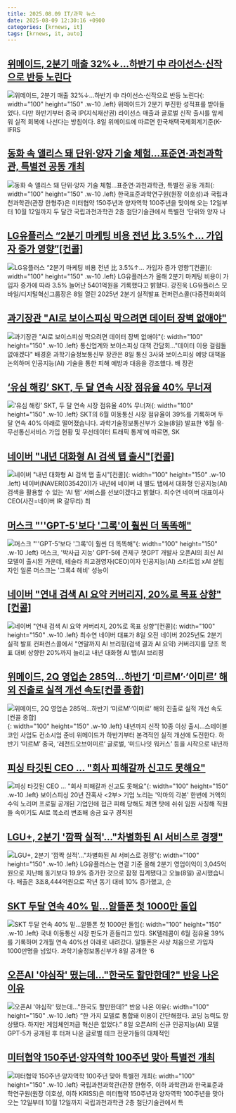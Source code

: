 ```yaml
---
title: 2025.08.09 IT/과학 뉴스
date: 2025-08-09 12:30:16 +0900
categories: [krnews, it]
tags: [krnews, it, auto]
---
```

## [위메이드, 2분기 매출 32%↓…하반기 中 라이선스·신작으로 반등 노린다](https://n.news.naver.com/mnews/article/015/0005168515)

![위메이드, 2분기 매출 32%↓…하반기 中 라이선스·신작으로 반등 노린다](https://mimgnews.pstatic.net/image/origin/015/2025/08/08/5168515.jpg?type=nf220_150){: width="100" height="150" .w-10 .left}
위메이드가 2분기 부진한 성적표를 받아들었다. 다만 하반기부터 중국 IP(지식재산권) 라이선스 매출과 글로벌 신작 출시를 앞세워 실적 회복에 나선다는 방침이다. 8일 위메이드에 따르면 한국채택국제회계기준(K-IFRS

## [동화 속 앨리스 돼 단위·양자 기술 체험...표준연·과천과학관, 특별전 공동 개최](https://n.news.naver.com/mnews/article/030/0003339397)

![동화 속 앨리스 돼 단위·양자 기술 체험...표준연·과천과학관, 특별전 공동 개최](https://mimgnews.pstatic.net/image/origin/030/2025/08/08/3339397.jpg?type=nf220_150){: width="100" height="150" .w-10 .left}
한국표준과학연구원(원장 이호성)과 국립과천과학관(관장 한형주)은 미터협약 150주년과 양자역학 100주년을 맞이해 오는 12일부터 10월 12일까지 두 달간 국립과천과학관 2층 첨단기술관에서 특별전 '단위와 양자 나

## [LG유플러스 “2분기 마케팅 비용 전년 比 3.5%↑… 가입자 증가 영향”[컨콜]](https://n.news.naver.com/mnews/article/366/0001099059)

![LG유플러스 “2분기 마케팅 비용 전년 比 3.5%↑… 가입자 증가 영향”[컨콜]](https://mimgnews.pstatic.net/image/origin/366/2025/08/08/1099059.jpg?type=nf220_150){: width="100" height="150" .w-10 .left}
LG유플러스가 올해 2분기 마케팅 비용이 가입자 증가에 따라 3.5% 늘어난 5401억원을 기록했다고 밝혔다. 강진욱 LG유플러스 모바일/디지털혁신그룹장은 8일 열린 2025년 2분기 실적발표 컨퍼런스콜(다중전화회의

## [과기장관 "AI로 보이스피싱 막으려면 데이터 장벽 없애야"](https://n.news.naver.com/mnews/article/001/0015555809)

![과기장관 "AI로 보이스피싱 막으려면 데이터 장벽 없애야"](https://mimgnews.pstatic.net/image/origin/001/2025/08/08/15555809.jpg?type=nf220_150){: width="100" height="150" .w-10 .left}
통신업계와 보이스피싱 대책 간담회…"데이터 이용 걸림돌 없애겠다" 배경훈 과학기술정보통신부 장관은 8일 통신 3사와 보이스피싱 예방 대책을 논의하며 인공지능(AI) 기술을 통한 피해 예방과 대응을 강조했다. 배 장관

## [‘유심 해킹’ SKT, 두 달 연속 시장 점유율 40% 무너져](https://n.news.naver.com/mnews/article/056/0012005562)

![‘유심 해킹’ SKT, 두 달 연속 시장 점유율 40% 무너져](https://mimgnews.pstatic.net/image/origin/056/2025/08/08/12005562.jpg?type=nf220_150){: width="100" height="150" .w-10 .left}
SKT의 6월 이동통신 시장 점유율이 39%를 기록하며 두 달 연속 40% 아래로 떨어졌습니다. 과학기술정보통신부가 오늘(8일) 발표한 ‘6월 유·무선통신서비스 가입 현황 및 무선데이터 트래픽 통계’에 따르면, SK

## [네이버 "내년 대화형 AI 검색 탭 출시"[컨콜]](https://n.news.naver.com/mnews/article/018/0006084870)

![네이버 "내년 대화형 AI 검색 탭 출시"[컨콜]](https://mimgnews.pstatic.net/image/origin/018/2025/08/08/6084870.jpg?type=nf220_150){: width="100" height="150" .w-10 .left}
네이버(NAVER(035420))가 내년에 네이버 내 별도 탭에서 대화형 인공지능(AI) 검색을 활용할 수 있는 ‘AI 탭’ 서비스를 선보이겠다고 밝혔다. 최수연 네이버 대표이사 CEO(사진=네이버 IR 갈무리) 최

## [머스크 "''GPT-5'보다 '그록'이 훨씬 더 똑똑해"](https://n.news.naver.com/mnews/article/586/0000109039)

![머스크 "''GPT-5'보다 '그록'이 훨씬 더 똑똑해"](https://mimgnews.pstatic.net/image/origin/586/2025/08/08/109039.jpg?type=nf220_150){: width="100" height="150" .w-10 .left}
머스크, '박사급 지능' GPT-5에 견제구 챗GPT 개발사 오픈AI의 최신 AI 모델이 출시된 가운데, 테슬라 최고경영자(CEO)이자 인공지능(AI) 스타트업 xAI 설립자인 일론 머스크는 '그록4 헤비' 성능이

## [네이버 "연내 검색 AI 요약 커버리지, 20%로 목표 상향"[컨콜]](https://n.news.naver.com/mnews/article/003/0013410962)

![네이버 "연내 검색 AI 요약 커버리지, 20%로 목표 상향"[컨콜]](https://mimgnews.pstatic.net/image/origin/003/2025/08/08/13410962.jpg?type=nf220_150){: width="100" height="150" .w-10 .left}
최수연 네이버 대표가 8일 오전 네이버 2025년도 2분기 실적 발표 컨퍼런스콜에서 "연말까지 AI 브리핑(검색 결과 AI 요약) 커버리지를 당초 목표 대비 상향한 20%까지 늘리고 내년 대화형 AI 탭(AI 브리핑

## [위메이드, 2Q 영업손 285억…하반기 ‘미르M’·‘이미르’ 해외 진출로 실적 개선 속도[컨콜 종합]](https://n.news.naver.com/mnews/article/009/0005538524)

![위메이드, 2Q 영업손 285억…하반기 ‘미르M’·‘이미르’ 해외 진출로 실적 개선 속도[컨콜 종합]](https://mimgnews.pstatic.net/image/origin/009/2025/08/08/5538524.jpg?type=nf220_150){: width="100" height="150" .w-10 .left}
내년까지 신작 10종 이상 출시…스테이블 코인 사업도 컨소시엄 준비 위메이드가 하반기부터 본격적인 실적 개선에 도전한다. 하반기 ‘미르M’ 중국, ‘레전드오브이미르’ 글로벌, ‘미드나잇 워커스’ 등을 시작으로 내년까

## [피싱 타깃된 CEO … "회사 피해갈까 신고도 못해요"](https://n.news.naver.com/mnews/article/009/0005538592)

![피싱 타깃된 CEO … "회사 피해갈까 신고도 못해요"](https://mimgnews.pstatic.net/image/origin/009/2025/08/08/5538592.jpg?type=nf220_150){: width="100" height="150" .w-10 .left}
보이스피싱 20년 잔혹사 <2부> 기업 노리는 '악마의 각본' 한번에 거액의 수익 노리며 프로필 공개된 기업인에 접근 피해 당해도 체면 탓에 쉬쉬 임원 사칭해 직원들 속이기도 AI로 목소리 변조해 송금 요구 경직된

## [LGU+, 2분기 '깜짝 실적'…"차별화된 AI 서비스로 경쟁"](https://n.news.naver.com/mnews/article/422/0000768635)

![LGU+, 2분기 '깜짝 실적'…"차별화된 AI 서비스로 경쟁"](https://mimgnews.pstatic.net/image/origin/422/2025/08/08/768635.jpg?type=nf220_150){: width="100" height="150" .w-10 .left}
LG유플러스는 연결 기준 올해 2분기 영업이익이 3,045억원으로 지난해 동기보다 19.9% 증가한 것으로 잠정 집계됐다고 오늘(8일) 공시했습니다. 매출은 3조8,444억원으로 작년 동기 대비 10% 증가했고, 순

## [SKT 두달 연속 40% 밑…알뜰폰 첫 1000만 돌입](https://n.news.naver.com/mnews/article/031/0000955809)

![SKT 두달 연속 40% 밑…알뜰폰 첫 1000만 돌입](https://mimgnews.pstatic.net/image/origin/031/2025/08/09/955809.jpg?type=nf220_150){: width="100" height="150" .w-10 .left}
국내 이동통신 시장 판도가 흔들리고 있다. SK텔레콤이 6월 점유율 39%를 기록하며 2개월 연속 40%선 아래로 내려갔다. 알뜰폰은 사상 처음으로 가입자 1000만명을 넘었다. 과학기술정보통신부가 8일 공개한 ‘6

## [오픈AI '야심작' 떴는데…"한국도 할만한데?" 반응 나온 이유](https://n.news.naver.com/mnews/article/015/0005168566)

![오픈AI '야심작' 떴는데…"한국도 할만한데?" 반응 나온 이유](https://mimgnews.pstatic.net/image/origin/015/2025/08/08/5168566.jpg?type=nf220_150){: width="100" height="150" .w-10 .left}
“한 가지 모델로 통합돼 이용이 간단해졌다. 코딩 능력도 향상됐다. 하지만 게임체인저급 혁신은 없었다.” 8일 오픈AI의 신규 인공지능(AI) 모델 GPT-5가 공개된 후 터져 나온 글로벌 테크 전문가들의 대체적인

## [미터협약 150주년·양자역학 100주년 맞아 특별전 개최](https://n.news.naver.com/mnews/article/119/0002989204)

![미터협약 150주년·양자역학 100주년 맞아 특별전 개최](https://mimgnews.pstatic.net/image/origin/119/2025/08/09/2989204.jpg?type=nf220_150){: width="100" height="150" .w-10 .left}
국립과천과학관(관장 한형주, 이하 과학관)과 한국표준과학연구원(원장 이호성, 이하 KRISS)은 미터협약 150주년과 양자역학 100주년을 맞아 오는 12일부터 10월 12일까지 국립과천과학관 2층 첨단기술관에서 특

